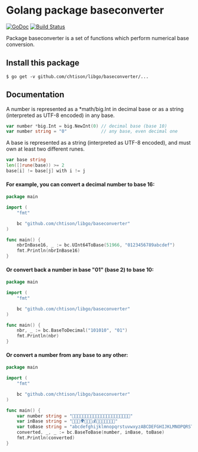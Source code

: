 # Golang package baseconverter

[![GoDoc](https://godoc.org/github.com/chtison/libgo/baseconverter?status.svg)](https://godoc.org/github.com/chtison/libgo/baseconverter)
[![Build Status](https://travis-ci.org/chtison/libgo.svg?branch=master)](https://travis-ci.org/chtison/libgo)

Package baseconverter is a set of functions which perform numerical base conversion.

## Install this package
```
$ go get -v github.com/chtison/libgo/baseconverter/...
```

## Documentation

A number is represented as a *math/big.Int in decimal base or as a string
(interpreted as UTF-8 encoded) in any base.
```go
var number *big.Int = big.NewInt(0) // decimal base (base 10)
var number string = "0"             // any base, even decimal one
```

A base is represented as a string (interpreted as UTF-8 encoded), and must own
at least two different runes.
```go
var base string
len([]rune(base)) >= 2
base[i] != base[j] with i != j
```

#### For example, you can convert a decimal number to base 16:
```go
package main

import (
	"fmt"

	bc "github.com/chtison/libgo/baseconverter"
)

func main() {
	nbrInBase16, _ := bc.UInt64ToBase(51966, "0123456789abcdef")
	fmt.Println(nbrInBase16)
}
```

#### Or convert back a number in base "01" (base 2) to base 10:
```go
package main

import (
	"fmt"

	bc "github.com/chtison/libgo/baseconverter"
)

func main() {
	nbr, _ := bc.BaseToDecimal("101010", "01")
	fmt.Println(nbr)
}
```

#### Or convert a number from any base to any other:
```go
package main

import (
	"fmt"

	bc "github.com/chtison/libgo/baseconverter"
)

func main() {
	var number string = "🌴🐭🌞🌝🍀💎💎🌝🐱🍀💜🍀🐵🐱🐭🌴🐼🌵🍀🐱💎🐼"
	var inBase string = "🌵🐱🚗🌍🌞🍀💎💰🐼🍋🐵🌴💜🐭🌝"
	var toBase string = "abcdefghijklmnopqrstuvwxyzABCDEFGHIJKLMNOPQRSTUVWXYZ !"
	converted, _, _ := bc.BaseToBase(number, inBase, toBase)
	fmt.Println(converted)
}
```
